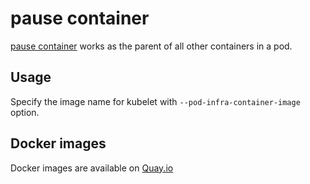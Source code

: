 pause container
===============

[pause container](https://github.com/kubernetes/kubernetes/tree/master/build/pause) works as the parent of all other containers in a pod.

Usage
-----

Specify the image name for kubelet with `--pod-infra-container-image` option.

Docker images
-------------

Docker images are available on [Quay.io](https://quay.io/repository/cybozu/pause)
